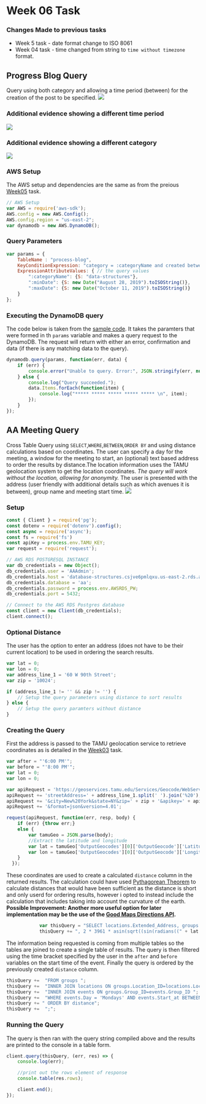 # Week 06 Task

### Changes Made to previous tasks
- Week 5 task - date format change to ISO 8061
- Week 04 task - time changed from string to ```time without timezone``` format.

## Progress Blog Query
Query using both category and allowing a time period (between) for the creation of the post to be specified.
![](https://github.com/neil-oliver/data-structures/blob/master/week06/images/Progress-blog-query-evidence-1.png)
### Additional evidence showing a different time period
![](https://github.com/neil-oliver/data-structures/blob/master/week06/images/Progress-blog-query-evidence-2.png)
### Additional evidence showing a different category
![](https://github.com/neil-oliver/data-structures/blob/master/week06/images/Progress-blog-query-evidence-3.png)
### AWS Setup
The AWS setup and dependencies are the same as from the preious [Week05](https://github.com/neil-oliver/data-structures/tree/master/week05) task.  
```javascript
// AWS Setup
var AWS = require('aws-sdk');
AWS.config = new AWS.Config();
AWS.config.region = "us-east-2";
var dynamodb = new AWS.DynamoDB();
```
### Query Parameters
```javascript
var params = {
    TableName : "process-blog",
    KeyConditionExpression: "category = :categoryName and created between :minDate and :maxDate", // the query expression
    ExpressionAttributeValues: { // the query values
        ":categoryName": {S: "data-structures"},
        ":minDate": {S: new Date("August 28, 2019").toISOString()},
        ":maxDate": {S: new Date("October 11, 2019").toISOString()}
    }
};
```
### Executing the DynamoDB query
The code below is taken from the [sample code](https://github.com/visualizedata/data-structures/tree/master/weekly_assignment_06). It takes the paramters that were formed in th ```params``` variable and makes a query request to the DynamoDB. The request will return with either an error, confirmation and data (if there is any matching data to the query).
```javascript
dynamodb.query(params, function(err, data) {
    if (err) {
        console.error("Unable to query. Error:", JSON.stringify(err, null, 2));
    } else {
        console.log("Query succeeded.");
        data.Items.forEach(function(item) {
            console.log("***** ***** ***** ***** ***** \n", item);
        });
    }
});
```

## AA Meeting Query
Cross Table Query using ```SELECT```,```WHERE```,```BETWEEN```,```ORDER BY``` and using distance calculations based on coordinates. The user can specify a day for the meeting, a window for the meeting to start, an (optional) text based address to order the results by distance.The location information uses the TAMU geolocation system to get the location coordinates.
*The query will work without the location, allowing for anonymity.*
The user is presented with the address (user friendly with additional details such as which avenues it is between), group name and meeting start time.
![](https://github.com/neil-oliver/data-structures/blob/master/week06/images/AA-meeting-query-evidence.png)
### Setup
```javascript
const { Client } = require('pg');
const dotenv = require('dotenv').config();
const async = require('async');
const fs = require('fs')
const apiKey = process.env.TAMU_KEY;
var request = require('request');

// AWS RDS POSTGRESQL INSTANCE
var db_credentials = new Object();
db_credentials.user = 'AAAdmin';
db_credentials.host = 'database-structures.csjve6pmlqxu.us-east-2.rds.amazonaws.com';
db_credentials.database = 'aa';
db_credentials.password = process.env.AWSRDS_PW;
db_credentials.port = 5432;

// Connect to the AWS RDS Postgres database
const client = new Client(db_credentials);
client.connect();
```
### Optional Distance
The user has the option to enter an address (does not have to be their current location) to be used in ordering the search results.

```javascript
var lat = 0;
var lon = 0;
var address_line_1 = '60 W 90th Street';
var zip = '10024';

if (address_line_1 != '' && zip != '') {
    // Setup the query parameters using distance to sort results
} else {
    // Setup the query paramters without distance
}
```
### Creating the Query
First the address is passed to the TAMU geolocation service to retrieve coordinates as is detailed in the [Week03](https://github.com/neil-oliver/data-structures/tree/master/week03) task. 

```javascript
var after = "'6:00 PM'";
var before = "'8:00 PM'";
var lat = 0;
var lon = 0;

var apiRequest = 'https://geoservices.tamu.edu/Services/Geocode/WebService/GeocoderWebServiceHttpNonParsed_V04_01.aspx?';
apiRequest += 'streetAddress=' + address_line_1.split(' ').join('%20');
apiRequest += '&city=New%20York&state=NY&zip=' + zip + '&apikey=' + apiKey;
apiRequest += '&format=json&version=4.01';

request(apiRequest, function(err, resp, body) {
    if (err) {throw err;}
    else {
        var tamuGeo = JSON.parse(body);
        //Extract the latitude and longitude
        var lat = tamuGeo['OutputGeocodes'][0]['OutputGeocode']['Latitude'];
        var lon = tamuGeo['OutputGeocodes'][0]['OutputGeocode']['Longitude'];
    }
  });
```
These coordinates are used to create a calculated ```distance``` column in the returned results. The calculation could have used [Pythagorean Theorem](https://en.wikipedia.org/wiki/Pythagorean_theorem) to calculate distances that would have been sufficient as the distance is short and only userd for ordering results, however i opted to instead include the calculation that includes taking into account the curvature of the earth.  
**Possible Improvement: Another more useful option for later implementation may be the use of the [Good Maps Directions API](https://developers.google.com/maps/documentation/directions/intro).**
```javascript
            var thisQuery = "SELECT locations.Extended_Address, groups.Group_Name, events.Start_at ";
            thisQuery += ", 2 * 3961 * asin(sqrt((sin(radians((" + lat + " - locations.lat) / 2))) ^ 2 + cos(radians(locations.lat)) * cos(radians(" + lat + ")) * (sin(radians((" + lon + " - locations.long) / 2))) ^ 2)) as distance ";
```
The information being requested is coming from multiple tables so the tables are joined to create a single table of results. The query is then filtered using the time bracket specified by the user in the ```after``` and ```before``` variables on the start time of the event. Finally the query is ordered by the previously created ```distance``` column.
```javascript
thisQuery +=  "FROM groups ";
thisQuery +=  "INNER JOIN locations ON groups.Location_ID=locations.Location_ID ";
thisQuery +=  "INNER JOIN events ON groups.Group_ID=events.Group_ID ";
thisQuery +=  "WHERE events.Day = 'Mondays' AND events.Start_at BETWEEN time "+ after + " AND time " + before;
thisQuery += " ORDER BY distance";
thisQuery +=  ";";
```

### Running the Query
The query is then ran with the query string compiled above and the results are printed to the console in a table form.
```javascript
client.query(thisQuery, (err, res) => {
    console.log(err);

    //print out the rows element of response
    console.table(res.rows);

    client.end();
});
```
